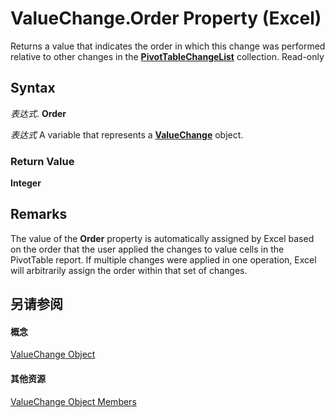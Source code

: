 
# ValueChange.Order Property (Excel)

Returns a value that indicates the order in which this change was performed relative to other changes in the  **[PivotTableChangeList](83bc0395-b97e-d57f-cfe4-e226a5cea36c.md)** collection. Read-only


## Syntax

 _表达式_. **Order**

 _表达式_ A variable that represents a **[ValueChange](27335d52-7003-2268-b5d0-c2cd21588579.md)** object.


### Return Value

 **Integer**


## Remarks

The value of the  **Order** property is automatically assigned by Excel based on the order that the user applied the changes to value cells in the PivotTable report. If multiple changes were applied in one operation, Excel will arbitrarily assign the order within that set of changes.


## 另请参阅


#### 概念


[ValueChange Object](27335d52-7003-2268-b5d0-c2cd21588579.md)
#### 其他资源


[ValueChange Object Members](http://msdn.microsoft.com/library/cd467d92-dee0-d049-0457-ec85ef74adf8%28Office.15%29.aspx)